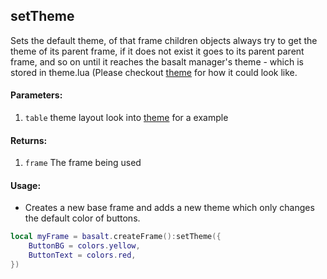 ## setTheme

Sets the default theme, of that frame children objects always try to get the theme of its parent frame, if it does not exist it goes to its parent parent frame, and so on until it reaches the basalt manager's theme - which is stored in theme.lua (Please checkout [theme](https://github.com/Pyroxenium/Basalt/blob/master/Basalt/plugins/themes.lua) for how it could look like.

#### Parameters:

1. `table` theme layout look into [theme](https://github.com/Pyroxenium/Basalt/blob/master/Basalt/plugins/themes.lua) for a example

#### Returns:

1. `frame` The frame being used

#### Usage:

- Creates a new base frame and adds a new theme which only changes the default color of buttons.

```lua
local myFrame = basalt.createFrame():setTheme({
    ButtonBG = colors.yellow,
    ButtonText = colors.red,
})
```
